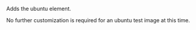 Adds the ubuntu element.

No further customization is required for an ubuntu test image at this time.